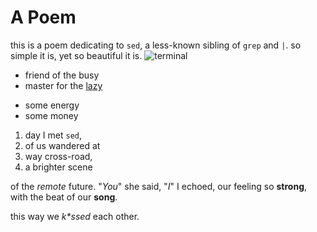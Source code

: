 # A Poem

this is a poem dedicating to `sed`,
a less-known sibling of `grep` and `|`.
so simple it is,
yet so beautiful it is.
![terminal](http://hantian.xyz/wp-content/uploads/2021/01/screenshot.png)

- friend of the busy
- master for the [lazy](http://hantian.xyz)
+ some energy
+ some money

1. day I met `sed`,
2. of us wandered at
3. way cross-road,
4. a brighter scene

of the *remote* future.
"*You*" she said, "*I*" I echoed,
our feeling so **strong**,
with the beat of our **song**.

this way we *k\*ssed* each other.
